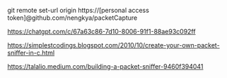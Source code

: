 git remote set-url origin https://[personal access token]@github.com/nengkya/packetCapture  
  
https://chatgpt.com/c/67a63c86-7d10-8006-91f1-88ae93c092ff  
  
https://simplestcodings.blogspot.com/2010/10/create-your-own-packet-sniffer-in-c.html  
  
https://talalio.medium.com/building-a-packet-sniffer-9460f394041
